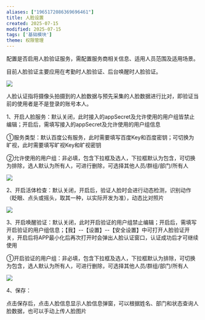 ```yaml
---
aliases: ["1965172086369696461"]
title: 人脸设置
created: 2025-07-15
modified: 2025-07-15
tags: ['基础模块']
theme: 权限管理
---
```


配置是否启用人脸验证服务，需配置服务商相关信息、适用人员范围及适用场景。

目前人脸验证主要应用在考勤时人脸验证、后台唤醒时人脸验证。

![](https://myhelpdoc.oss-cn-heyuan.aliyuncs.com/mdimages/74c1d91732299bb93f622c973ae17b63.jpg)

人脸认证指将摄像头拍摄到的人脸数据与预先采集的人脸数据进行比对，即验证当前的使用者是不是登录的账号本人。

1、开启人脸服务：默认关闭，此时接入的appSecret及允许使用的用户组皆禁止编辑；开启后，需填写接入的appSecret及允许使用的用户组信息

①服务类型：默认百度公有服务，此时需要填写百度Key和百度密钥；可切换为旷视，此时需要填写旷视Key和旷视密钥

②允许使用的用户组：非必填，包含下拉框及选人，下拉框默认为包含，可切换为排除，选人默认为所有人，可进行删除，可选择其他人员/群组/部门/所有人

![](https://myhelpdoc.oss-cn-heyuan.aliyuncs.com/mdimages/017287a82bafd78a67c7639b33163a0b.jpg)

2、开启活体检查：默认关闭，开启后，验证人脸时会进行动态检测，识别动作（眨眼、点头或摇头，取其一种，以实际开发为准），动态比对照片

![](https://myhelpdoc.oss-cn-heyuan.aliyuncs.com/mdimages/1756cac02e3efefd60337fe4763b3d26.jpg)

3、开启唤醒验证：默认关闭，此时开启验证的用户组禁止编辑；开启后，需填写开启验证的用户组信息；【我】--【设置】--【安全设置】中可打开人脸验证开关，开启后将APP最小化后再次打开时会弹出人脸认证窗口，认证成功后才可继续使用

①开启验证的用户组：非必填，包含下拉框及选人，下拉框默认为排除，可切换为包含，选人默认为所有人，可进行删除，可选择其他人员/群组/部门/所有人

![](https://myhelpdoc.oss-cn-heyuan.aliyuncs.com/mdimages/0cee51dd27701bf1aa279d4e69101488.jpg)

4、保存：

点击保存后，点击人脸信息显示人脸信息弹窗，可以根据姓名、部门和状态查询人脸数据，也可以手动上传人脸图片

